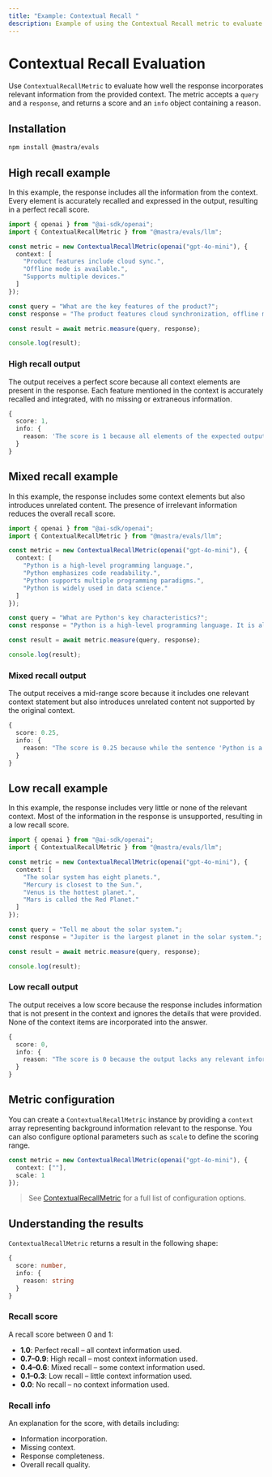```yaml
---
title: "Example: Contextual Recall "
description: Example of using the Contextual Recall metric to evaluate how well responses incorporate context information.
---
```



# Contextual Recall Evaluation

<ScorerCallout />

Use `ContextualRecallMetric` to evaluate how well the response incorporates relevant information from the provided context. The metric accepts a `query` and a `response`, and returns a score and an `info` object containing a reason.

## Installation

```bash copy
npm install @mastra/evals
```

## High recall example

In this example, the response includes all the information from the context. Every element is accurately recalled and expressed in the output, resulting in a perfect recall score.

```typescript filename="src/example-high-recall.ts" showLineNumbers copy
import { openai } from "@ai-sdk/openai";
import { ContextualRecallMetric } from "@mastra/evals/llm";

const metric = new ContextualRecallMetric(openai("gpt-4o-mini"), {
  context: [
    "Product features include cloud sync.",
    "Offline mode is available.",
    "Supports multiple devices."
  ]
});

const query = "What are the key features of the product?";
const response = "The product features cloud synchronization, offline mode support, and the ability to work across multiple devices.";

const result = await metric.measure(query, response);

console.log(result);
```

### High recall output

The output receives a perfect score because all context elements are present in the response. Each feature mentioned in the context is accurately recalled and integrated, with no missing or extraneous information.

```typescript
{
  score: 1,
  info: {
    reason: 'The score is 1 because all elements of the expected output are fully supported by the corresponding nodes in retrieval context, specifically node(s) that detail cloud synchronization, offline mode support, and multi-device functionality.'
  }
}
```

## Mixed recall example

In this example, the response includes some context elements but also introduces unrelated content. The presence of irrelevant information reduces the overall recall score.

```typescript filename="src/example-mixed-recall.ts" showLineNumbers copy
import { openai } from "@ai-sdk/openai";
import { ContextualRecallMetric } from "@mastra/evals/llm";

const metric = new ContextualRecallMetric(openai("gpt-4o-mini"), {
  context: [
    "Python is a high-level programming language.",
    "Python emphasizes code readability.",
    "Python supports multiple programming paradigms.",
    "Python is widely used in data science."
  ]
});

const query = "What are Python's key characteristics?";
const response = "Python is a high-level programming language. It is also a type of snake.";

const result = await metric.measure(query, response);

console.log(result);
```

### Mixed recall output

The output receives a mid-range score because it includes one relevant context statement but also introduces unrelated content not supported by the original context.

```typescript
{
  score: 0.25,
  info: {
    reason: "The score is 0.25 because while the sentence 'Python is a high-level programming language' aligns with node 1 in the retrieval context, the lack of mention of other relevant information from nodes 2, 3, and 4 indicates significant gaps in the overall context."
  }
}
```

## Low recall example

In this example, the response includes very little or none of the relevant context. Most of the information in the response is unsupported, resulting in a low recall score.

```typescript filename="src/example-low-recall.ts" showLineNumbers copy
import { openai } from "@ai-sdk/openai";
import { ContextualRecallMetric } from "@mastra/evals/llm";

const metric = new ContextualRecallMetric(openai("gpt-4o-mini"), {
  context: [
    "The solar system has eight planets.",
    "Mercury is closest to the Sun.",
    "Venus is the hottest planet.",
    "Mars is called the Red Planet."
  ]
});

const query = "Tell me about the solar system.";
const response = "Jupiter is the largest planet in the solar system.";

const result = await metric.measure(query, response);

console.log(result);
```

### Low recall output

The output receives a low score because the response includes information that is not present in the context and ignores the details that were provided. None of the context items are incorporated into the answer.

```typescript
{
  score: 0,
  info: {
    reason: "The score is 0 because the output lacks any relevant information from the node(s) in retrieval context, failing to address key aspects such as the number of planets, Mercury's position, Venus's temperature, and Mars's nickname."
  }
}
```


## Metric configuration

You can create a `ContextualRecallMetric` instance by providing a `context` array representing background information relevant to the response. You can also configure optional parameters such as `scale` to define the scoring range.

```typescript showLineNumbers copy
const metric = new ContextualRecallMetric(openai("gpt-4o-mini"), {
  context: [""],
  scale: 1
});
```

> See [ContextualRecallMetric](/reference/evals/contextual-recall.md) for a full list of configuration options.

## Understanding the results

`ContextualRecallMetric` returns a result in the following shape:

```typescript
{
  score: number,
  info: {
    reason: string
  }
}
```

### Recall score

A recall score between 0 and 1:

- **1.0**: Perfect recall – all context information used.
- **0.7–0.9**: High recall – most context information used.
- **0.4–0.6**: Mixed recall – some context information used.
- **0.1–0.3**: Low recall – little context information used.
- **0.0**: No recall – no context information used.

### Recall info

An explanation for the score, with details including:

- Information incorporation.
- Missing context.
- Response completeness.
- Overall recall quality.

<GithubLink
  outdated={true}
  marginTop='mt-16'
  link="https://github.com/mastra-ai/mastra/blob/main/examples/basics/evals/contextual-recall"
/>
